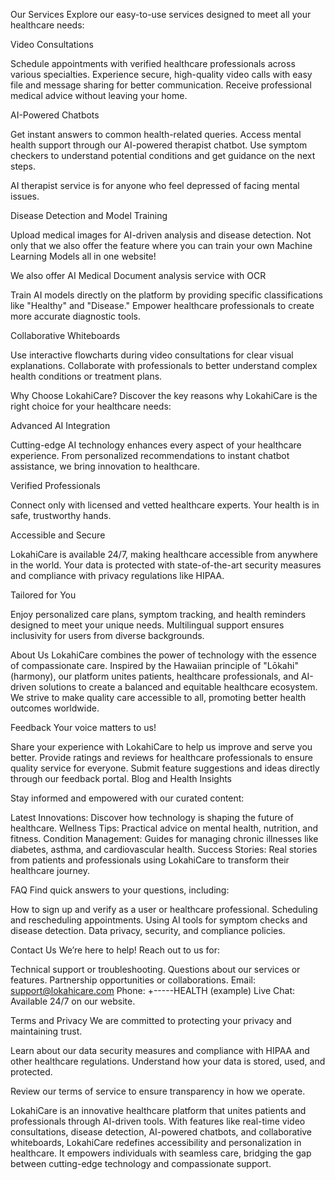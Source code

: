 Our Services
Explore our easy-to-use services designed to meet all your healthcare needs:

Video Consultations

Schedule appointments with verified healthcare professionals across various specialties.
Experience secure, high-quality video calls with easy file and message sharing for better communication.
Receive professional medical advice without leaving your home.

AI-Powered Chatbots

Get instant answers to common health-related queries.
Access mental health support through our AI-powered therapist chatbot.
Use symptom checkers to understand potential conditions and get guidance on the next steps.

AI therapist service is for anyone who feel depressed of facing mental issues.


Disease Detection and Model Training

Upload medical images for AI-driven analysis and disease detection.
Not only that we also offer the feature where you can train your own Machine Learning Models
all in one website!

We also offer AI Medical Document analysis service with OCR

Train AI models directly on the platform by providing specific classifications like "Healthy" and "Disease."
Empower healthcare professionals to create more accurate diagnostic tools.

Collaborative Whiteboards

Use interactive flowcharts during video consultations for clear visual explanations.
Collaborate with professionals to better understand complex health conditions or treatment plans.

Why Choose LokahiCare?
Discover the key reasons why LokahiCare is the right choice for your healthcare needs:

Advanced AI Integration

Cutting-edge AI technology enhances every aspect of your healthcare experience.
From personalized recommendations to instant chatbot assistance, we bring innovation to healthcare.

Verified Professionals

Connect only with licensed and vetted healthcare experts.
Your health is in safe, trustworthy hands.

Accessible and Secure

LokahiCare is available 24/7, making healthcare accessible from anywhere in the world.
Your data is protected with state-of-the-art security measures and compliance with privacy regulations like HIPAA.

Tailored for You

Enjoy personalized care plans, symptom tracking, and health reminders designed to meet your unique needs.
Multilingual support ensures inclusivity for users from diverse backgrounds.

About Us
LokahiCare combines the power of technology with the essence of compassionate care. Inspired by the Hawaiian principle of "Lōkahi" (harmony), our platform unites patients, healthcare professionals, and AI-driven solutions to create a balanced and equitable healthcare ecosystem. We strive to make quality care accessible to all, promoting better health outcomes worldwide.

Feedback
Your voice matters to us!

Share your experience with LokahiCare to help us improve and serve you better.
Provide ratings and reviews for healthcare professionals to ensure quality service for everyone.
Submit feature suggestions and ideas directly through our feedback portal.
Blog and Health Insights

Stay informed and empowered with our curated content:

Latest Innovations: Discover how technology is shaping the future of healthcare.
Wellness Tips: Practical advice on mental health, nutrition, and fitness.
Condition Management: Guides for managing chronic illnesses like diabetes, asthma, and cardiovascular health.
Success Stories: Real stories from patients and professionals using LokahiCare to transform their healthcare journey.

FAQ
Find quick answers to your questions, including:

How to sign up and verify as a user or healthcare professional.
Scheduling and rescheduling appointments.
Using AI tools for symptom checks and disease detection.
Data privacy, security, and compliance policies.

Contact Us
We’re here to help! Reach out to us for:

Technical support or troubleshooting.
Questions about our services or features.
Partnership opportunities or collaborations.
Email: support@lokahicare.com
Phone: +-----HEALTH (example)
Live Chat: Available 24/7 on our website.

Terms and Privacy
We are committed to protecting your privacy and maintaining trust.

Learn about our data security measures and compliance with HIPAA and other healthcare regulations.
Understand how your data is stored, used, and protected.

Review our terms of service to ensure transparency in how we operate.

LokahiCare is an innovative healthcare platform that unites patients and professionals through AI-driven tools. With features like real-time video consultations, disease detection, AI-powered chatbots, and collaborative whiteboards, LokahiCare redefines accessibility and personalization in healthcare. It empowers individuals with seamless care, bridging the gap between cutting-edge technology and compassionate support.

